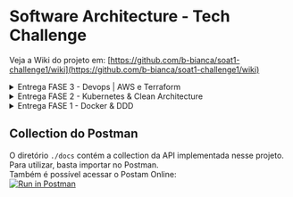 # Software Architecture - Tech Challenge

Veja a Wiki do projeto em: [https://github.com/b-bianca/soat1-challenge1/wiki](https://github.com/b-bianca/soat1-challenge1/wiki)

<details>

<summary>Entrega FASE 3 - Devops | AWS e Terraform</summary>

## Requisitos

|Recurso|Versão|Obrigatório|Nota|
|-|-|-|-|
|Terraform| 1.6.2|Não|Necessário apenas no caso de rodar localmente|

## Como executar o projeto localmente
Garanta que os requisitos obrigatórios estejam instalados. Após isso siga:

### Etapa 1: Inicialize o Terraform
Inicie o terraform com o seguinte comando:
~~~bash
terraform init
~~~

### Etapa 2: Executar as ações no manifesto do Terraform
Na pasta onde se encontra o arquivo iniciador, execute:
~~~bash
terraform apply
~~~

>Nota: caso já exista uma infraestrutura montada, é possível rodar o comando `terraform plan` para verificar a infra remota já existente e o que as mudanças propostas irá alterar

---
---
</details>

<details>

<summary>Entrega FASE 2 - Kubernetes & Clean Architecture</summary>

# Software Architecture - FASE 2 - Tech Challenge

## Requisitos

|Recurso|Versão|Obrigatório|Nota|
|-|-|-|-|
|kubectl|1.27 ou atual|Sim|Necessário para interagir com o cluster Kubernetes que você executa localmente usando o Minikube ou o Docker Desktop Kubernetes|
|Docker Desktop| 4.22 ou atual|Sim*|Necessário para executar ambiente Kubernetes localmente. Deve ser habilitada a opção para utilizar kubernetes|
|minikube|1.31 ou atual|Sim*| Necessário para executar ambiente Kubernetes localmente.|
|Golang| 1.20|Não|Necessário apenas no caso de rodar localmente sem container|
|Kubernetes (extensão VSCode)|atual|Não|Ajuda visualizar em árvore os recursos e objetos kubernetes, possibilitando inspecionar e comandos com menu por mouse|

(*) Ao menos uma das duas ferramentas (minikube ou Docker Desktop) para executar localmente ambiente Kubernetes.

## Como executar o projeto
Garanta que os requisitos obrigatórios estejam instalados. Após isso siga:

### Etapa 1: Ative o ambiente para Kubernetes
###### Opção 1 | Utilizando Docker-Desktop
Ative o recurso Kubernetes nas configurações, conforme instrução [aqui](https://docs.docker.com/desktop/kubernetes/).

###### Opção 2 | Utilizando Minikube
Inicie o minikube com o seguinte comando:
~~~bash
minikube start
~~~


### Etapa 2: Apliques os arquivos de configuração
Na pasta raiz do projeto, execute:
~~~bash
kubectl apply -f k8s
~~~

>Nota: o comando aplicará todos os arquivos `.yaml` de configuração contidos no diretório `k8s`. Caso deseje executar os arquivos individualmente, siga nessa ordem: 1º `*-secrets.ymal`, 2º `*-configmap.ymal`, 3º `*-psc.ymal`, 4º `*-deployament.ymal`, 5º `*-service.ymal`


Com isso a aplicação estará pronta para consumo.

### Etapa 3: Consuma a API
Os endpoints disponíveis constam na documentação [aqui](#collection-do-postman)

O loadbalancer disponibilizará API para ser consumida na seguinte endereço:
>localhost:8080

>exemplo:
http://localhost:8080/api/v1/categories

Se por ventura não estiver disponível, tente conectar a porta no service kubernetes com a porta local:
~~~bash
kubectl port-forward service/restaurant-api-service 8080:8080 -n default
~~~


## Demonstração rodando Kubernetes localmente com Docker-Desktop
https://github.com/b-bianca/soat1-challenge1/assets/83218983/8cba5dfb-dee9-48d1-b0ed-57098d742101


---
---
</details>

<details>
<summary>Entrega FASE 1 - Docker & DDD</summary>

# Software Architecture - FASE 1 - Tech Challenge

## Requisitos Mínimos
* Docker Desktop | última versão
   

## Como executar o projeto

### Arquivo de Variáveis de Ambiente
Para executar o projeto, crie um arquivo '.env' no diretório raiz do projeto adicionando os valores conforme desejado. Abaixo um exemplo de um arquivo .env com dados de acesso localmente
~~~
API_CONTAINER_PORT='8080'
API_HOST_PORT='8080'

MYSQL_ROOT_PASSWORD='root'
MYSQL_USR='user'
MYSQL_PASS='user'
MYSQL_HOST='database-mysql'
MYSQL_DBNAME='restaurant'
MYSQL_CONTAINER_PORT='3306'
MYSQL_HOST_PORT='3306'
~~~


Para executar o projeto, é necessário ter o `Docker Desktop` instalado e subir as instancias usando o docker compose via IDE ou linha de comando conforme a seguir:
~~~bash
docker compose -f "docker-compose.yml" up -d --build
~~~

## Demonstração Rodando Docker Compose e Consumindo API
https://github.com/b-bianca/soat1-challenge1/assets/83218983/865c92df-56b0-4cc7-b328-3921039d1f9c

</details>

## Collection do Postman

O diretório `./docs` contém a collection da API implementada nesse projeto. Para utilizar, basta importar no Postman.<br>
Também é possível acessar o Postam Online:<br>
[![Run in Postman](https://run.pstmn.io/button.svg)](https://app.getpostman.com/run-collection/16227218-ad366006-d6e5-41a8-8b14-0e5b79002ac0?action=collection%2Ffork&collection-url=entityId%3D16227218-ad366006-d6e5-41a8-8b14-0e5b79002ac0%26entityType%3Dcollection%26workspaceId%3De76668fb-982b-4d15-ab75-26131dab7174#?env%5BDEV%5D=W3sia2V5IjoiYmFzZV91cmwucmVzdGF1cmFudCIsInZhbHVlIjoibG9jYWxob3N0OjgwODAvYXBpL3YxIiwiZW5hYmxlZCI6dHJ1ZSwidHlwZSI6ImRlZmF1bHQifV0=)
